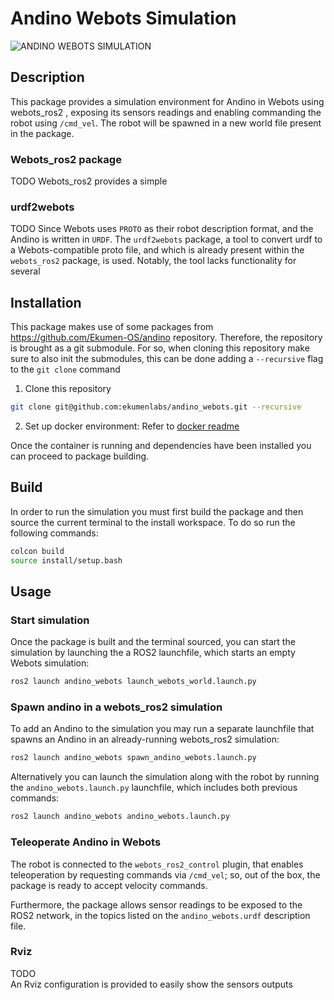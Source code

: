 # Andino Webots Simulation

<!-- Image of andino in webots with shadows and stuff -->
<!-- Description and purpose -->
![ANDINO WEBOTS SIMULATION](image.png)
## Description

This package provides a simulation environment for Andino in Webots using webots_ros2 <!-- Hyperlink to the package here -->, exposing its sensors readings and enabling commanding the robot using `/cmd_vel`. The robot will be spawned in a new world file present in the package.

### Webots_ros2 package
TODO
Webots_ros2 provides a simple 

### urdf2webots
TODO
Since Webots uses `PROTO` as their robot description format, and the Andino is written in `URDF`. The `urdf2webots` package, a tool to convert urdf to a Webots-compatible proto file, and which is already present within the `webots_ros2` package, is used.
Notably, the tool lacks functionality for several  

## Installation

This package makes use of some packages from https://github.com/Ekumen-OS/andino repository. Therefore, the repository is brought as a git submodule.
For so, when cloning this repository make sure to also init the submodules, this can be done adding a `--recursive` flag to the `git clone` command

1. Clone this repository

```sh
git clone git@github.com:ekumenlabs/andino_webots.git --recursive
```

2. Set up docker environment:
Refer to [docker readme](docker/README.md)

Once the container is running and dependencies have been installed you can proceed to package building.

## Build

In order to run the simulation you must first build the package and then source the current terminal to the install workspace. To do so run the following commands:

```sh
colcon build
source install/setup.bash
```

## Usage

### Start simulation
Once the package is built and the terminal sourced, you can start the simulation by launching the a ROS2 launchfile, which starts an empty Webots simulation:


```sh
ros2 launch andino_webots launch_webots_world.launch.py
```

### Spawn andino in a webots_ros2 simulation

To add an Andino to the simulation you may run a separate launchfile that spawns an Andino in an already-running webots_ros2 simulation:


```sh
ros2 launch andino_webots spawn_andino_webots.launch.py
```

Alternatively you can launch the simulation along with the robot by running the `andino_webots.launch.py` launchfile, which includes both previous commands:

```sh
ros2 launch andino_webots andino_webots.launch.py
```

### Teleoperate Andino in Webots

The robot is connected to the `webots_ros2_control` plugin, that enables teleoperation by requesting commands via `/cmd_vel`; so, out of the box, the package is ready to accept velocity commands.

Furthermore, the package allows sensor readings to be exposed to the ROS2 network, in the topics listed on the `andino_webots.urdf` description file.

### Rviz

TODO  
An Rviz configuration is provided to easily show the sensors outputs


<!--

Examples

:tick: How to build and install (should reference external tools/workflows)

TOOD: How to develop (useful for describing things like python setup.py develop)

TODO: License and copyright statements
 -->
